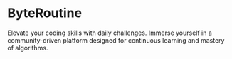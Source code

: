 # ByteRoutine
Elevate your coding skills with daily challenges. Immerse yourself in a community-driven platform designed for continuous learning and mastery of algorithms.
